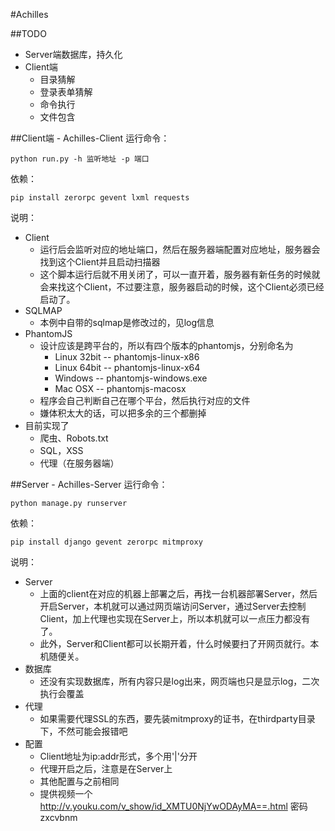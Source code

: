 #Achilles

##TODO
+ Server端数据库，持久化
+ Client端
    * 目录猜解
    * 登录表单猜解
    * 命令执行
    * 文件包含

##Client端 - Achilles-Client
运行命令：
```
python run.py -h 监听地址 -p 端口
```
依赖：
```
pip install zerorpc gevent lxml requests
```
说明： 
+ Client
    * 运行后会监听对应的地址端口，然后在服务器端配置对应地址，服务器会找到这个Client并且启动扫描器
    * 这个脚本运行后就不用关闭了，可以一直开着，服务器有新任务的时候就会来找这个Client，不过要注意，服务器启动的时候，这个Client必须已经启动了。
+ SQLMAP
    * 本例中自带的sqlmap是修改过的，见log信息
+ PhantomJS
    * 设计应该是跨平台的，所以有四个版本的phantomjs，分别命名为
        - Linux 32bit -- phantomjs-linux-x86
        - Linux 64bit -- phantomjs-linux-x64
        - Windows -- phantomjs-windows.exe
        - Mac OSX -- phantomjs-macosx
    * 程序会自己判断自己在哪个平台，然后执行对应的文件
    * 嫌体积太大的话，可以把多余的三个都删掉
+ 目前实现了
    * 爬虫、Robots.txt
    * SQL，XSS
    * 代理（在服务器端）

##Server - Achilles-Server
运行命令：
```
python manage.py runserver
```
依赖：
```
pip install django gevent zerorpc mitmproxy
```
说明：
+ Server
    * 上面的client在对应的机器上部署之后，再找一台机器部署Server，然后开启Server，本机就可以通过网页端访问Server，通过Server去控制Client，加上代理也实现在Server上，所以本机就可以一点压力都没有了。
    * 此外，Server和Client都可以长期开着，什么时候要扫了开网页就行。本机随便关。
+ 数据库
    *  还没有实现数据库，所有内容只是log出来，网页端也只是显示log，二次执行会覆盖
+  代理
    *  如果需要代理SSL的东西，要先装mitmproxy的证书，在thirdparty目录下，不然可能会报错吧
+ 配置
    *  Client地址为ip:addr形式，多个用'|'分开
    *  代理开启之后，注意是在Server上
    *  其他配置与之前相同
    *  提供视频一个 http://v.youku.com/v_show/id_XMTU0NjYwODAyMA==.html 密码 zxcvbnm